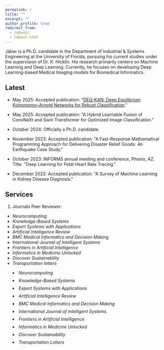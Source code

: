 ```yaml
---
permalink: /
title: ""
excerpt: ""
author_profile: true
redirect_from: 
  - /about/
  - /about.html
---
```



Jàber is a Ph.D. candidate in the Department of Industrial & Systems Engineering at the University of Florida, pursuing his current studies under the supervision of Dr. *K. Hicklin*. His research primarily centers on Machine Learning and Deep Learning. Currently, he focuses on developing Deep Learning-based Medical Imaging models for Biomedical Informatics.


Latest
------

- May 2025: Accepted publication: "[DEQ-KAN: Deep Equilibrium Kolmogorov–Arnold Networks for Robust Classification](https://www.sciencedirect.com/science/article/abs/pii/S1746809425005981)."

- May 2025: Accepted publication: "A Hybrid Learnable Fusion of ConvNeXt and Swin Transformer for Optimized Image Classification."

- October 2024: Officially a Ph.D. candidate.
  
- November 2023: Accepted publication: "A Fast-Response Mathematical Programming Approach for Delivering Disaster Relief Goods: An Earthquake Case Study." 

- October 2023: INFORMS annual meeting and conference, Phonix, AZ. Title: "Deep Learning for Fetal Heart Rate Tracing." 

- December 2022: Accepted publication: "A Survey of Machine Learning in Kidney Disease Diagnosis." 



Services
------
1) Journals Peer Reviewer:
- *Neurocomputing*
- *Knowledge-Based Systems*
- *Expert Systems with Applications*
- *Artificial Intelligence Review*
- *BMC Medical Informatics and Decision Making*
- *International Journal of Intelligent Systems*
- *Frontiers in Artificial Intelligence*
- *Informatics in Medicine Unlocked*
- *Discover Sustainability*
- *Transportation letters*




<div style="margin-top: 0.25rem;">
  <ul style="list-style-position: inside;">
    <li style="margin-bottom: 0.5rem;"><em>Neurocomputing</em></li>
    <li style="margin-bottom: 0.5rem;"><em>Knowledge-Based Systems</em></li>
    <li style="margin-bottom: 0.5rem;"><em>Expert Systems with Applications</em></li>
    <li style="margin-bottom: 0.5rem;"><em>Artificial Intelligence Review</em></li>
    <li style="margin-bottom: 0.5rem;"><em>BMC Medical Informatics and Decision Making</em></li>
    <li style="margin-bottom: 0.5rem;"><em>International Journal of Intelligent Systems</em></li>
    <li style="margin-bottom: 0.5rem;"><em>Frontiers in Artificial Intelligence</em></li>
    <li style="margin-bottom: 0.5rem;"><em>Informatics in Medicine Unlocked</em></li>
    <li style="margin-bottom: 0.5rem;"><em>Discover Sustainability</em></li>
    <li style="margin-bottom: 0.5rem;"><em>Transportation Letters</em></li>
  </ul>
</div>

